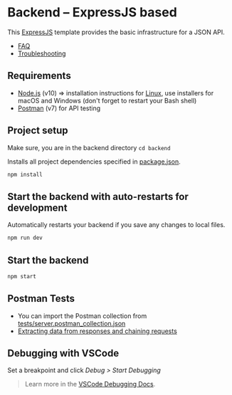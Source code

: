 # Backend – ExpressJS based

This [ExpressJS](https://expressjs.com/) template provides the basic infrastructure for a JSON API.

* [FAQ](docs/FAQ.md)
* [Troubleshooting](docs/TROUBLESHOOTING.md)

## Requirements

* [Node.js](https://nodejs.org/en/download/) (v10) => installation instructions for [Linux](https://github.com/nodesource/distributions), use installers for macOS and Windows (don't forget to restart your Bash shell)
* [Postman](https://www.getpostman.com/downloads/) (v7) for API testing

## Project setup

Make sure, you are in the backend directory `cd backend`

Installs all project dependencies specified in [package.json](./package.json).

```bash
npm install
```

## Start the backend with auto-restarts for development

Automatically restarts your backend if you save any changes to local files.

```bash
npm run dev
```

## Start the backend

```bash
npm start
```

## Postman Tests

* You can import the Postman collection from [tests/server.postman_collection.json](./tests/server.postman_collection.json)
* [Extracting data from responses and chaining requests](http://blog.getpostman.com/2014/01/27/extracting-data-from-responses-and-chaining-requests/)

## Debugging with VSCode

Set a breakpoint and click *Debug > Start Debugging*

> Learn more in the [VSCode Debugging Docs](https://code.visualstudio.com/docs/editor/debugging).
